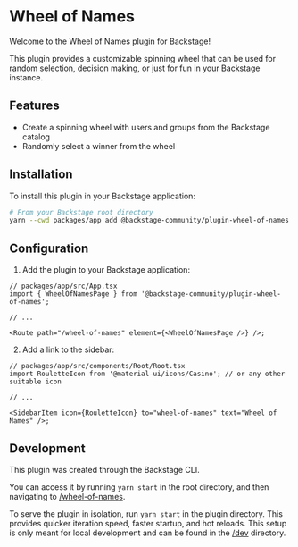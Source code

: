 # Wheel of Names

Welcome to the Wheel of Names plugin for Backstage!

This plugin provides a customizable spinning wheel that can be used for random selection, decision making, or just for fun in your Backstage instance.

## Features

- Create a spinning wheel with users and groups from the Backstage catalog
- Randomly select a winner from the wheel

## Installation

To install this plugin in your Backstage application:

```bash
# From your Backstage root directory
yarn --cwd packages/app add @backstage-community/plugin-wheel-of-names
```

## Configuration

1. Add the plugin to your Backstage application:

```tsx
// packages/app/src/App.tsx
import { WheelOfNamesPage } from '@backstage-community/plugin-wheel-of-names';

// ...

<Route path="/wheel-of-names" element={<WheelOfNamesPage />} />;
```

2. Add a link to the sidebar:

```tsx
// packages/app/src/components/Root/Root.tsx
import RouletteIcon from '@material-ui/icons/Casino'; // or any other suitable icon

// ...

<SidebarItem icon={RouletteIcon} to="wheel-of-names" text="Wheel of Names" />;
```

## Development

This plugin was created through the Backstage CLI.

You can access it by running `yarn start` in the root directory, and then navigating to [/wheel-of-names](http://localhost:3000/wheel-of-names).

To serve the plugin in isolation, run `yarn start` in the plugin directory. This provides quicker iteration speed, faster startup, and hot reloads. This setup is only meant for local development and can be found in the [/dev](./dev) directory.
